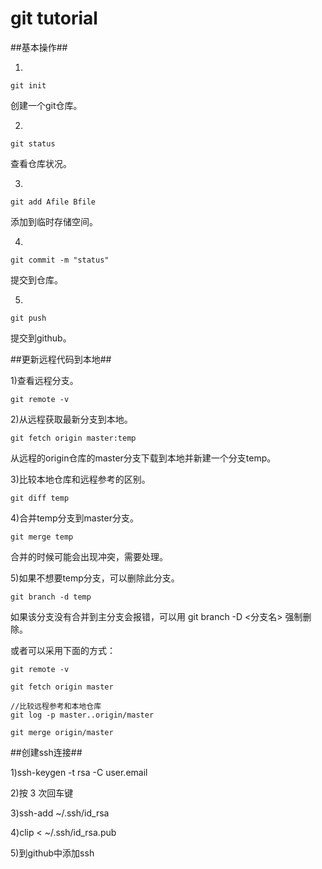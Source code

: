 # git tutorial
##基本操作##

1)
```
git init
```
创建一个git仓库。

2)
```
git status
```
查看仓库状况。

3)
```
git add Afile Bfile
```
添加到临时存储空间。

4)
```
git commit -m "status"
```
提交到仓库。

5)
```
git push
```
提交到github。


##更新远程代码到本地##

1)查看远程分支。
```
git remote -v
```

2)从远程获取最新分支到本地。
```
git fetch origin master:temp
```
从远程的origin仓库的master分支下载到本地并新建一个分支temp。

3)比较本地仓库和远程参考的区别。
```
git diff temp
```

4)合并temp分支到master分支。
```
git merge temp
```
合并的时候可能会出现冲突，需要处理。

5)如果不想要temp分支，可以删除此分支。
```
git branch -d temp
```
如果该分支没有合并到主分支会报错，可以用 git branch -D <分支名> 强制删除。

或者可以采用下面的方式：

```
git remote -v

git fetch origin master

//比较远程参考和本地仓库
git log -p master..origin/master

git merge origin/master
```
##创建ssh连接##

1)ssh-keygen -t rsa -C user.email

2)按 3 次回车键

3)ssh-add ~/.ssh/id_rsa

4)clip < ~/.ssh/id_rsa.pub

5)到github中添加ssh

